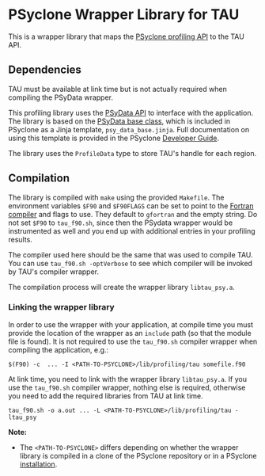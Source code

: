 # PSyclone Wrapper Library for TAU

This is a wrapper library that maps the [PSyclone profiling API](
https://psyclone.readthedocs.io/en/stable/profiling.html#profiling)
to the TAU API.

## Dependencies

TAU must be available at link time but is not actually required when compiling the
PSyData wrapper.

This profiling library uses the [PSyData API](
https://psyclone.readthedocs.io/en/stable/psy_data.html) to interface with
the application. The library is based on the [PSyData base class](
https://psyclone-dev.readthedocs.io/en/latest/psy_data.html#psydata-base-class),
which is included in PSyclone as a Jinja template, ``psy_data_base.jinja``.
Full documentation on using this template is provided in the PSyclone
[Developer Guide](
https://psyclone-dev.readthedocs.io/en/latest/psy_data.html#jinja).

The library uses the ``ProfileData`` type to store TAU's handle for each
region.

## Compilation

The library is compiled with ``make`` using the provided ``Makefile``. The
environment variables ``$F90`` and ``$F90FLAGS`` can be set to point to the
[Fortran compiler](./../../README.md#compilation) and flags to use. They
default to ``gfortran`` and the empty string. Do not set ``$F90`` to
``tau_f90.sh``, since then the PSydata wrapper would be instrumented as well
and you end up with additional entries in your profiling results.

The compiler used here should be the same that was used to compile TAU. You
can use ``tau_f90.sh -optVerbose`` to see which compiler will be invoked
by TAU's compiler wrapper.


The compilation process will create the wrapper library ``libtau_psy.a``.

### Linking the wrapper library

In order to use the wrapper with your application, at compile time you must
provide the location of the wrapper as an ``include`` path (so that the
module file is found). It is not required to use the ``tau_f90.sh``
compiler wrapper when compiling the application, e.g.:

```shell
$(F90) -c  ... -I <PATH-TO-PSYCLONE>/lib/profiling/tau somefile.f90
```

At link time, you need to link with the wrapper library ``libtau_psy.a``.
If you use the ``tau_f90.sh`` compiler wrapper, nothing else is required,
otherwise you need to add the required libraries from TAU at link time.

```shell
tau_f90.sh -o a.out ... -L <PATH-TO-PSYCLONE>/lib/profiling/tau -ltau_psy
```

**Note:**

- The ``<PATH-TO-PSYCLONE>`` differs depending on whether the wrapper
  library is compiled in a clone of the PSyclone repository or in a PSyclone
  [installation](./../../README.md#installation).


<!--
## Licence

-------------------------------------------------------------------------------

BSD 3-Clause License

Copyright (c) 2023, Science and Technology Facilities Council.
All rights reserved.

Redistribution and use in source and binary forms, with or without
modification, are permitted provided that the following conditions are met:

* Redistributions of source code must retain the above copyright notice, this
  list of conditions and the following disclaimer.

* Redistributions in binary form must reproduce the above copyright notice,
  this list of conditions and the following disclaimer in the documentation
  and/or other materials provided with the distribution.

* Neither the name of the copyright holder nor the names of its
  contributors may be used to endorse or promote products derived from
  this software without specific prior written permission.

THIS SOFTWARE IS PROVIDED BY THE COPYRIGHT HOLDERS AND CONTRIBUTORS
"AS IS" AND ANY EXPRESS OR IMPLIED WARRANTIES, INCLUDING, BUT NOT
LIMITED TO, THE IMPLIED WARRANTIES OF MERCHANTABILITY AND FITNESS
FOR A PARTICULAR PURPOSE ARE DISCLAIMED. IN NO EVENT SHALL THE
COPYRIGHT HOLDER OR CONTRIBUTORS BE LIABLE FOR ANY DIRECT, INDIRECT,
INCIDENTAL, SPECIAL, EXEMPLARY, OR CONSEQUENTIAL DAMAGES (INCLUDING,
BUT NOT LIMITED TO, PROCUREMENT OF SUBSTITUTE GOODS OR SERVICES;
LOSS OF USE, DATA, OR PROFITS; OR BUSINESS INTERRUPTION) HOWEVER
CAUSED AND ON ANY THEORY OF LIABILITY, WHETHER IN CONTRACT, STRICT
LIABILITY, OR TORT (INCLUDING NEGLIGENCE OR OTHERWISE) ARISING IN
ANY WAY OUT OF THE USE OF THIS SOFTWARE, EVEN IF ADVISED OF THE
POSSIBILITY OF SUCH DAMAGE.

-------------------------------------------------------------------------------
Authors: J. Henrichs, Bureau of Meteorology,
-->
